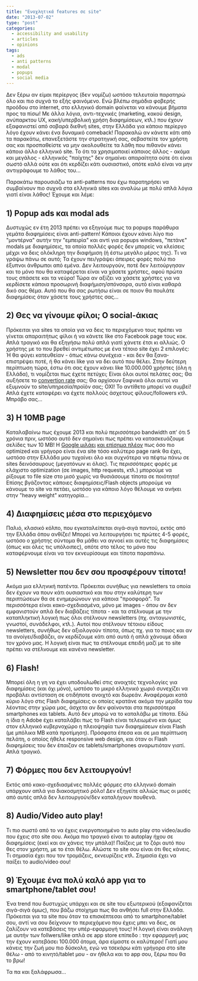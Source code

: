 ```yaml
---
title: "Ενοχλητικά features σε site"
date: "2013-07-02"
type: "post"
categories:
  - accessibility and usability
  - articles
  - opinions
tags:
  - ads
  - anti patterns
  - modal
  - popups
  - social media
---
```


Δεν ξέρω αν είμαι περίεργος (δεν νομίζω) ωστόσο τελευταία παρατηρώ όλο και πιο συχνά το εξής φαινόμενο. Ενώ βλέπω σημάδια φοβερής προόδου στο internet, στο ελληνικό domain φαίνεται να κάνουμε βήματα προς τα πίσω! Με άλλα λόγια, αντι-τεχνικές (marketing, κακού design, ανύπαρκτου UX, κακή/υπερβολική χρήση διαφημίσεων, κτλ.) που έχουν εξαφανιστεί από σοβαρά διεθνή sites, στην Ελλάδα για κάποιο περίεργο λόγο έχουν κάνει ένα δυναμικό comeback! Παρακαλώ αν κάνετε κάτι από τα παρακάτω, επανεξετάστε την στρατηγική σας, σεβαστείτε τον χρήστη σας και προσπαθείστε να μην ακολουθείτε τα λάθη που πιθανόν κάνει κάποιο άλλο ελληνικό site. Το ότι τα χρησιμοποιεί κάποιος άλλος - ακόμα και μεγάλος - ελληνικός "παίχτης" δεν σημαίνει απαραίτητα ούτε ότι είναι σωστό αλλά ούτε και ότι κερδίζει κάτι ουσιαστικό, οπότε καλό είναι να μην αντιγράφουμε το λάθος του...

Παρακάτω παρουσιάζω τα anti-patterns που έχω παρατηρήσει να συμβαίνουν πιο συχνά στα ελληνικά sites και αναλύω με πολύ απλά λόγια γιατί είναι λάθος! Έχουμε και λέμε:

## 1) Popup ads και modal ads

Δυστυχώς εν έτη 2013 πρέπει να εξηγούμε πως τα popups παράθυρα γεμάτα διαφημίσεις είναι anti-pattern! Κάποιοι έχουν κάνει λίγο πιο "μοντέρνα" αυτήν την "εμπειρία" και αντί για popups windows, "πετάνε" modals με διαφημίσεις, τα οποία πολλές φορές δεν μπορείς να κλείσεις μέχρι να δεις ολόκληρη την διαφήμιση (ή έστω μεγάλο μέρος της). Τι να γράψω πάνω σε αυτό; Τα έχουν πει/γράψει άπειρες φορές πολύ πιο έξυπνοι άνθρωποι από εμένα. Δεν λειτουργούν, ποτέ δεν λειτούργησαν και το μόνο που θα καταφέρεται είναι να χάσετε χρήστες, αφού πρώτα τους σπάσετε και τα νεύρα! Τώρα αν αξίζει να χάσετε χρήστες για να κερδίσετε κάποια προσωρινή διαφήμιση/σπόνσορα, αυτό είναι καθαρά δικό σας θέμα. Αυτό που θα σας ρωτήσω είναι σε ποιον θα πουλάτε διαφημίσεις όταν χάσετε τους χρήστες σας...

## 2) Θες να γίνουμε φίλοι; O social-άκιας

Πρόκειται για sites τα οποία για να δεις το περιεχόμενο τους πρέπει να γίνεται απαραιτήτως φίλοι ή να κάνετε like στο Facebook page τους κοκ. Απλά τραγικό και θα εξηγήσω πολύ απλά γιατί χάνετε έτσι κι αλλιώς. Ο χρήστης με το που βρεθεί αντιμέτωπος με ένα τέτοιο site έχει 2 επιλογές: Ή θα φύγει κατευθείαν - όπως κάνω συνέχεια - και δεν θα ξανα-επιστρέψει ποτέ, ή θα κάνει like για να δει αυτό που θέλει. Στην δεύτερη περίπτωση τώρα, έστω ότι σας έχουν κάνει like 10.000.000 χρήστες (όλη η Ελλάδα), τι νομίζεται πως έχετε πετύχει; Είναι όλοι αυτοί πελάτες σας; Θα αυξήσετε το [convertion rate](http://en.wikipedia.org/wiki/Conversion_rate "Conversion Rate") σας; Θα αρχίσουν ξαφνικά όλοι αυτοί να εξυμνούν το site/υπηρεσία/προϊόν σας; OXI! Το αντίθετο μπορεί να συμβεί! Απλά έχετε καταφέρει να έχετε πολλούς άσχετους φίλους/followers κτλ. Μπράβο σας...

## 3) Η 10MB page

Καταλαβαίνω πως έχουμε 2013 και πολύ περισσότερο bandwidth απ' ότι 5 χρόνια πριν, ωστόσο αυτό δεν σημαίνει πως πρέπει να κατασκευάζουμε σελίδες των 10 MB! Η [Google μιλάει](http://googlewebmastercentral.blogspot.gr/2010/04/using-site-speed-in-web-search-ranking.html "Using site speed in web search ranking") [και επίσημα πλέον](http://www.mattcutts.com/blog/site-speed/ "Google incorporating site speed in search rankings") πως όσο πιο optimized και γρήγορο είναι ένα site τόσο καλύτερο page rank θα έχει, ωστόσο στην Ελλάδα μου τυχαίνει όλο και συχνότερα να πέφτω πάνω σε sites δεινόσαυρους (μεγατόνων κι όλας). Τις περισσότερες φορές με ελάχιστο optimization (σε images, http requests, κτλ.) μπορούμε να ρίξουμε το file size στο μισό χωρίς να θυσιάσουμε τίποτα σε ποιότητα! Επίσης βγάζοντας κάποιες διαφημίσεις/Flash objects μπορούμε να κάνουμε το site να πετάει, ωστόσο για κάποιο λόγο θέλουμε να ανήκει στην "heavy weight" κατηγορία...

## 4) Διαφημίσεις μέσα στο περιεχόμενο

Παλιό, κλασικό κόλπο, που εγκαταλείπεται σιγά-σιγά παντού, εκτός από την Ελλάδα όπου ανθίζει! Μπορεί να λειτουργήσει τις πρώτες 4-5 φορές, ωστόσο ο χρήστης σύντομα θα μάθει να αγνοεί και αυτές τις διαφημίσεις (όπως και όλες τις υπόλοιπες), οπότε στο τέλος το μόνο που καταφέρνουμε είναι να τον εκνευρίσουμε και τίποτα παραπάνω.

## 5) Νewsletter που δεν σου προσφέρουν τίποτα!

Ακόμα μια ελληνική πατέντα. Πρόκειται συνήθως για newsletters τα οποία δεν έχουν να πουν κάτι ουσιαστικό και που στην καλύτερη των περιπτώσεων θα σε ενημερώνουν για κάποια "προσφορά". Τα περισσότερα είναι κακο-σχεδιασμένα, μόνο με images - όπου αν δεν εμφανιστούν απλά δεν διαβάζεις τίποτα - και τα στέλνουμε με την καταπληκτική λογική πως όλοι στέλνουν newsletters (πχ. ανταγωνιστές, γνωστοί, συνάδελφοι, κτλ.). Αυτοί που στέλνουν τέτοιου είδους newsletters, συνήθως δεν αξιολογούν τίποτα, όπως πχ. για το ποιος και αν τα ανοίγει/διαβάζει, αν κερδίζουμε κάτι από αυτά ή απλά χάνουμε άδικα τον χρόνο μας. Η λογική είναι πως τα στέλνουμε επειδή μαζί με το site πρέπει να στέλνουμε και κανένα newsletter.

## 6) Flash!

Μπορεί όλη η γη να έχει υποδουλωθεί στις ανοιχτές τεχνολογίες για διαφημίσεις (και όχι μόνο), ωστόσο το μικρό ελληνικό χωριό συνεχίζει να προβάλει αντίσταση σε οτιδήποτε ανοιχτό και δωρεάν. Αναφέρομαι κατά κύριο λόγο στις Flash διαφημίσεις οι οποίες κρατάνε ακόμα την μερίδα του λέοντας στην χώρα μας, άσχετα αν δεν φαίνονται στα περισσότερα smartphones και tablets. Αυτό δεν μπορώ να το καταλάβω με τίποτα. Εδώ η ίδια η Adobe έχει καταλάβει πως το Flash είναι τελειωμένο και όμως στον ελληνικό κυβερνοχώρο η πλειοψηφία των διαφημίσεων είναι Flash (με μπόλικα MB κατά προτίμηση). Πρόσφατα έπεσα και σε μια περίπτωση πελάτη, ο οποίος ήθελε responsive web design, και όταν οι Flash διαφημίσεις του δεν έπαιζαν σε tablets/smartphones αναρωτιόταν γιατί. Απλά τραγικό.

## 7) Φόρμες που δεν λειτουργούν!

Εκτός από κακο-σχεδιασμένες πολλές φόρμες στο ελληνικό domain υπάρχουν απλά για διακοσμητικό ρόλο! Δεν εξηγείτε αλλιώς πως οι μισές από αυτές απλά δεν λειτουργούν/δεν καταλήγουν πουθενά.

## 8) Αudio/Video auto play!

Τι πιο σωστό από το να έχεις ενεργοποιημένο το auto play στο video/audio που έχεις στο site σου. Ακόμα πιο τραγικό είναι το autoplay ήχου σε διαφημίσεις (εκεί και αν χάνεις την μπάλα)! Παίζεις με το ζόρι αυτό που θες στον χρήστη, με το έτσι θέλω. Αλώστε το site σου είναι ότι θες κάνεις. Τι σημασία έχει που τον τρομάζεις, εκνευρίζεις κτλ. Σημασία έχει να παίξει το audio/video σου!

## 9) Έχουμε ένα πολύ καλό app για το smartphone/tablet σου!

Ένα trend που δυστυχώς υπάρχει και σε site του εξωτερικού (εξαφανίζεται σιγά-σιγά όμως), που βάζω στοίχημα πως θα ανθήσει full στην Ελλάδα. Πρόκειται για τα site που όταν τα επισκέπτεσαι από το smartphone/tablet σου, αντί να σου δείχνουν το περιεχόμενο που έχεις μπει να δεις, σε ζαλίζουν να κατεβάσεις την υπέρ-εφαρμογή τους! Η λογική είναι ανάλογη με αυτήν των follwers/like απλά σε app store επίπεδο : την εφαρμογή μας την έχουν κατεβάσει 100.000 άτομα, άρα είμαστε οι καλύτεροι! Γιατί μου κάνεις την ζωή μου πιο δύσκολη, εγώ να τσεκάρω κάτι γρήγορα στο site θέλω - από το κινητό/tablet μου - αν ήθελα και το app σου, ξέρω που θα το βρω!

Τα πα και ξαλάφρωσα...
